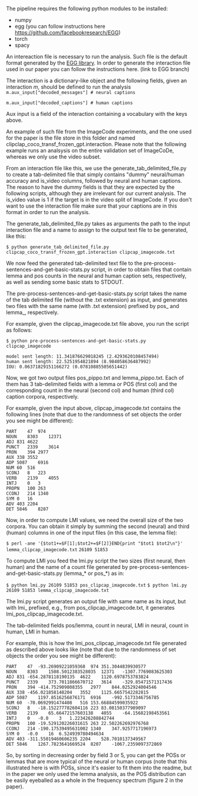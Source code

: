 The pipeline requires the following python modules to be installed:

- numpy
- egg (you can follow instructions here https://github.com/facebookresearch/EGG)
- torch
- spacy

An intereaction file is necessary to run the analysis.
Such file is the default format generated by the [EGG library](https://github.com/facebookresearch/EGG). 
In order to generate the interaction file used in our paper you can follow the instructions here. (link to EGG branch)


The interaction is a dictionary-like object and the following fields, given an interaction _m_, should be defined to run the analysis
`m.aux_input["decoded_messages"] # neural captions`

`m.aux_input["decoded_captions"] # human captions`

Aux input is a field of the interaction containing a vocabulary with the keys above.

An example of such file from the ImageCode experiments, and the one used for the paper is the file store in this folder and named clipclap_coco_transf_frozen_gpt.interaction. Please note that the following example runs an analsysis on the entire validation set of ImageCoDe, whereas we only use the video subset.

From an interaction file like this, we use the generate_tab_delimited_file.py to create a tab-delimited file that simply contains "dummy" neural/human accuracy and is_video columns, followed by neural and human captions. The reason to have the dummy fields is that they are expected by the following scripts, although they are irrelevant for our current analysis. The is_video value is 1 if the target is in the video split of ImageCode. If you don't want to use the interaction file make sure that your captions are in this format in order to run the analysis.

The generate_tab_delimited_file.py takes as arguments the path to the input interaction file and a name to assign to the output text file to be generated, like this:

`$ python generate_tab_delimited_file.py clipcap_coco_transf_frozen_gpt.interaction clipcap_imagecode.txt`

We now feed the generated tab-delimited text file to the pre-process-sentences-and-get-basic-stats.py script, in order to obtain files that contain lemma and pos counts in the neural and human caption sets, respectively, as well as sending some basic stats to STDOUT.

The pre-process-sentences-and-get-basic-stats.py script takes the name of the tab delimited file (without the .txt extension) as input, and generates two files with the same name (with .txt extension) prefixed by pos_ and lemma_, respectively.

For example, given the clipcap_imagecode.txt file above, you run the script as follows:

`$ python pre-process-sentences-and-get-basic-stats.py clipcap_imagecode`

```total captions: 2302
model sent length: 11.341876629018245 (2.4293620108457494)
human sent length: 22.5251954821894 (8.984058636487992)
IOU: 0.06371829151166272 (0.07810885505651442)
```

Now, we got two output files pos_pippo.txt and lemma_pippo.txt. Each of them has 3 tab-delimited fields with a lemma or POS (first col) and the corresponding count in the neural (second col) and human (third col) caption corpora, respectively.

For example, given the input above, clipcap_imagecode.txt contains the following lines (note that due to the randomness of set objects the order you see might be different):

```$ cat pos_clipcap_imagecode.txt 
PART	47	974
NOUN	8303	12371
ADJ	831	4622
PUNCT	2339	3614
PRON	394	2977
AUX	338	3552
ADP	5087	6916
NUM	60	516
SCONJ	8	223
VERB	2139	4055
INTJ	0	3
PROPN	100	263
CCONJ	214	1340
SYM	0	16
ADV	403	2204
DET	5846	8207
```

Now, in order to compute LMI values, we need the overall size of the two corpora.
You can obtain it simply by summing the second (neural) and third (human) columns in one of the input files (in this case, the lemma file):

`$ perl -ane '{$tot1+=$F[1];$tot2+=$F[2]}END{print "$tot1 $tot2\n"}' lemma_clipcap_imagecode.txt`
`26109 51853`

To compute LMI you feed the lmi.py script the two sizes (first neural, then human) and the name of a count file generated by pre-process-sentences-and-get-basic-stats.py (lemma_* or pos_*) as in:

`$ python lmi.py 26109 51853 pos_clipcap_imagecode.txt`
`$ python lmi.py 26109 51853 lemma_clipcap_imagecode.txt`

The lmi.py script generates an output file with same name as its input, but with lmi_ prefixed, e.g., from pos_clipcap_imagecode.txt, it generates lmi_pos_clipcap_imagecode.txt.

The tab-delimited fields pos/lemma, count in neural, LMI in neural, count in human, LMI in human.

For example, this is how the lmi_pos_clipcap_imagecode.txt file generated as described above looks like (note that due to the randomness of set objects the order you see might be different):

```$ cat lmi_pos_clipcap_imagecode.txt
PART	47	-93.26909221059368	974	351.3044839930577
NOUN	8303	1508.5012383528035	12371	-1307.7769083625303
ADJ	831	-654.2878118190135	4622	1120.6978753783824
PUNCT	2339	373.7011866670712	3614	-329.85471571317436
PRON	394	-414.752909808355	2977	844.0252924004546
AUX	338	-456.021858148204	3552	1125.6657542282815
ADP	5087	1197.8516256876171	6916	-992.5173346756785
NUM	60	-70.0692991474408	516	153.66884599035922
SCONJ	8	-18.152277782604116	223	83.08150377989097
VERB	2139	65.66472157603138	4055	-64.15682198453561
INTJ	0	-0.0	3	1.223426208842744
PROPN	100	-19.529120226031615	263	22.502262692976768
CCONJ	214	-190.17539495631002	1340	347.9257717196973
SYM	0	-0.0	16	6.524939780494634
ADV	403	-311.55019460606235	2204	528.7010137349567
DET	5846	1267.7823641669524	8207	-1067.2359097372869
```

So, by sorting in decreasing order by field 3 or 5, you can get the POSs or lemmas that are more typical of the neural or human corpus (note that this illustrated here is with POSs, since it's easier to fit them into the readme, but in the paper we only used the lemma analysis, as the POS distribution can be easily eyeballed as a whole in the frequency spectrum (figure 2 in the paper).
